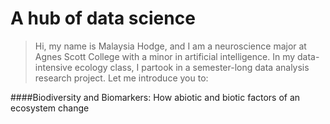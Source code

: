 # A hub of data science
> Hi, my name is Malaysia Hodge, and I am a neuroscience major at Agnes Scott College with a minor in artificial intelligence.
> In my data-intensive ecology class, I partook in a semester-long data analysis research project.
> Let me introduce you to:

####Biodiversity and Biomarkers: How abiotic and biotic factors of an ecosystem change
